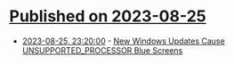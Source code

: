 # [Published on 2023-08-25](index.md)

* [2023-08-25, 23:20:00](https://tech.slashdot.org/story/23/08/25/2049220/new-windows-updates-cause-unsupportedprocessor-blue-screens?utm_source=rss1.0mainlinkanon&utm_medium=feed) - [New Windows Updates Cause UNSUPPORTED_PROCESSOR Blue Screens](https://tech.slashdot.org/story/23/08/25/2049220/new-windows-updates-cause-unsupportedprocessor-blue-screens?utm_source=rss1.0mainlinkanon&utm_medium=feed)
